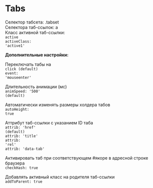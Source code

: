 # Tabs

Селектор табсета: .tabset<br>
Селектора таб-ссылок: a<br>
Класс активной таб-ссылки:<br>
<code>active</code><br>
<code>activeClass: 'active1'</code><br>

<strong>Дополнительные настройки:</strong>

Переключать табы на<br>
<code>click (default)</code><br>
<code>event: 'mouseenter'</code><br>

Длительность анимации (мс)<br>
<code>animSpeed: '500' (default)</code><br>
 
Автоматически изменять размеры холдера табов<br>
<code>autoHeight: true</code>
 
Аттрибут таб-ссылки c указанием ID таба<br>
<code>attrib: 'href' (default)</code><br>
<code>attrib: 'title'</code><br>
<code>attrib: 'rel'</code><br>
<code>attrib: 'data-tab'</code><br>
         
Активировать таб при соответствующем #якоре в адресной строке браузера<br>
<code>checkHash: true</code><br>
 
Добавлять активный класс на родителя таб-ссылки<br>
<code>addToParent: true</code>
